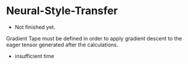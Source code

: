 # Neural-Style-Transfer
- Not finished yet. 


Gradient Tape must be defined in order to apply gradient descent to the eager tensor generated after the calculations.
- insufficient time
